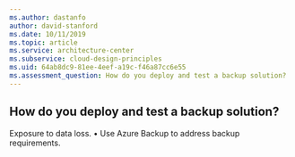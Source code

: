 ```yaml
---
ms.author: dastanfo
author: david-stanford
ms.date: 10/11/2019
ms.topic: article
ms.service: architecture-center
ms.subservice: cloud-design-principles
ms.uid: 64ab8dc9-81ee-4eef-a19c-f46a87cc6e55
ms.assessment_question: How do you deploy and test a backup solution?
---
```

## How do you deploy and test a backup solution?

Exposure to data loss. • Use Azure Backup to address backup requirements.

